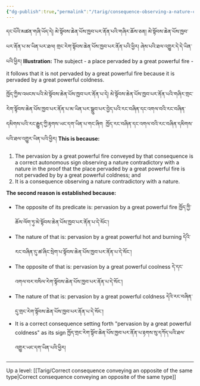 ```yaml
---
{"dg-publish":true,"permalink":"/tarig/consequence-observing-a-nature-contradictory-with-a-nature-and-conveying-an-autonomous-sign-observing-a-nature-contradictory-with-a-nature/"}
---
```


དང་པོའི་མཚན་གཞི་ཡོད་དེ། མེ་སྟོབས་ཆེན་པོས་ཁྱབ་པར་ནོན་པའི་གཞིར་ཆོས་ཅན། མེ་སྟོབས་ཆེན་པོས་ཁྱབ་པར་ནོན་པ་མ་ཡིན་པར་ཐལ། 
གྲང་རེག་སྟོབས་ཆེན་པོས་ཁྱབ་པར་ནོན་པའི་ཕྱིར། ཞེས་པའི་ཐལ་འགྱུར་དེ་དེ་ཡིན་པའི་ཕྱིར།
**Illustration:** The subject - a place pervaded by a great powerful fire - it follows that it is not pervaded by a great powerful fire because it is pervaded by a great powerful coldness.

ཁྱོད་ཀྱིས་འཕངས་པའི་མེ་སྟོབས་ཆེན་པོས་ཁྱབ་པར་ནོན་པ་དེ། མེ་སྟོབས་ཆེན་པོས་ཁྱབ་པར་ནོན་པའི་གཞིར་གྲང་རེག་སྟོབས་ཆེན་པོས་ཁྱབ་པར་ནོན་པ་མ་ཡིན་པར་སྒྲུབ་པར་བྱེད་པའི་རང་བཞིན་དང་འགལ་བའི་རང་བཞིན་དམིགས་པའི་རང་རྒྱུད་ཀྱི་རྟགས་ཡང་དག་ཡིན་པ་གང་ཞིག  
ཁྱོད་རང་བཞིན་དང་འགལ་བའི་རང་བཞིན་དམིགས་པའི་ཐལ་འགྱུར་ཡིན་པའི་ཕྱིར།
**This is because:**
1. The pervasion by a great powerful fire conveyed by that consequence is a correct autonomous sign observing a nature contradictory with a nature in the proof that the place pervaded by a great powerful fire is not pervaded by by a great powerful coldness; and
2. It is a consequence observing a nature contradictory with a nature.

**The second reason is established because:**
- The opposite of its predicate is: pervasion by a great powerful fire
  ཁྱོད་ཀྱི་ཆོས་ལོག་ཏུ་མེ་སྟོབས་ཆེན་པོས་ཁྱབ་པར་ནོན་པ་དེ་སོང་། 
- The nature of that is: pervasion by a great powerful hot and burning
  དེའི་རང་བཞིན་དུ་ཚ་ཞིང་སྲེག་པ་སྟོབས་ཆེན་པོས་ཁྱབ་པར་ནོན་པ་དེ་སོང་། 
- The opposite of that is: pervasion by a great powerful coolness
  དེ་དང་འགལ་བར་བསིལ་རེག་སྟོབས་ཆེན་པོས་ཁྱབ་པར་ནོན་པ་དེ་སོང་། 
- The nature of that is: pervasion by a great powerful coldness
  དེའི་རང་བཞིན་དུ་གྲང་རེག་སྟོབས་ཆེན་པོས་ཁྱབ་པར་ནོན་པ་དེ་སོང་། 
- It is a correct consequence setting forth "pervasion by a great powerful coldness" as its sign
  ཁྱོད་གྲང་རེག་སྟོབ་ཆེན་པོས་ཁྱབ་པར་ནོན་པ་རྟགས་སུ་དཀོད་པའི་ཐལ་འགྱུར་ཡང་དག་ཡིན་པའི་ཕྱིར།



---
Up a level: [[Tarig/Correct consequence conveying an opposite of the same type\|Correct consequence conveying an opposite of the same type]]
